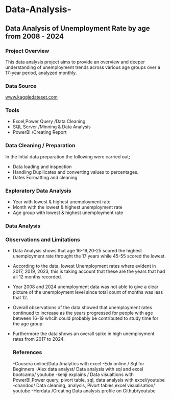 # Data-Analysis-
## Data Analysis of Unemployment Rate by age from 2008 - 2024
### Project Overview
This data analysis project aims to provide an overview and deeper understanding of unemployment trends across various age groups over a 17-year period, analyzed monthly.
### Data Source 
www.kaggledateset.com
### Tools
- Excel,Power Query /Data Cleaning 
- SQL Server /Minning & Data Analysis
- PowerBI /Creating Report
### Data Cleaning / Preparation
In the Intial data preparation the following were carried out;
- Data loading and inspection
- Handling Dupilicates and converting values to percentages.
- Dates Formatting and cleaning
### Exploratory Data Analysis
- Year with lowest & highest unemployment rate
- Month with the lowest & highest unemployment rate
- Age group with lowest & highest unemployment rate
### Data Analysis

### Observations and Limitations 
- Data Analysis shows that age 16-19,20-25 scored the highest unemployment rate throught the 17 years while 45-55 scored the lowest.
- According to the data, lowest Unemployment rates where evident in 2017, 2019, 2023, this is taking account that these are the years that had all 12 months recorded.
- Year 2008 and 2024 unemployment data was not able to give a clear picture of the unemployment level since  total count of months was less that 12.
- Overall observations of the data showed that unemployment rates continued to increase as the years progressed for people with age between 16-19 whcih could probably be contributed to study time for the age group.
- Furthermore the data shows an overall spike in high unemployment rates from 2017 to 2024.

  ### References
  -Cousera online/Data Analytics with excel
  -Edx online / Sql for Beginners
  -Alex data analyst/ Data analysis with sql and excel bootcamp/ youtube
  -kenji explains / Data visualtions with PowerBI,Power query, pivort table, sql, data analysis with excel/youtube
  -chandoo/ Data cleaning, analysis, Pivort tables,excel visualisation/ youtube
  -Herdata /Creating Data analysis profile on Github/youtube
  
  
